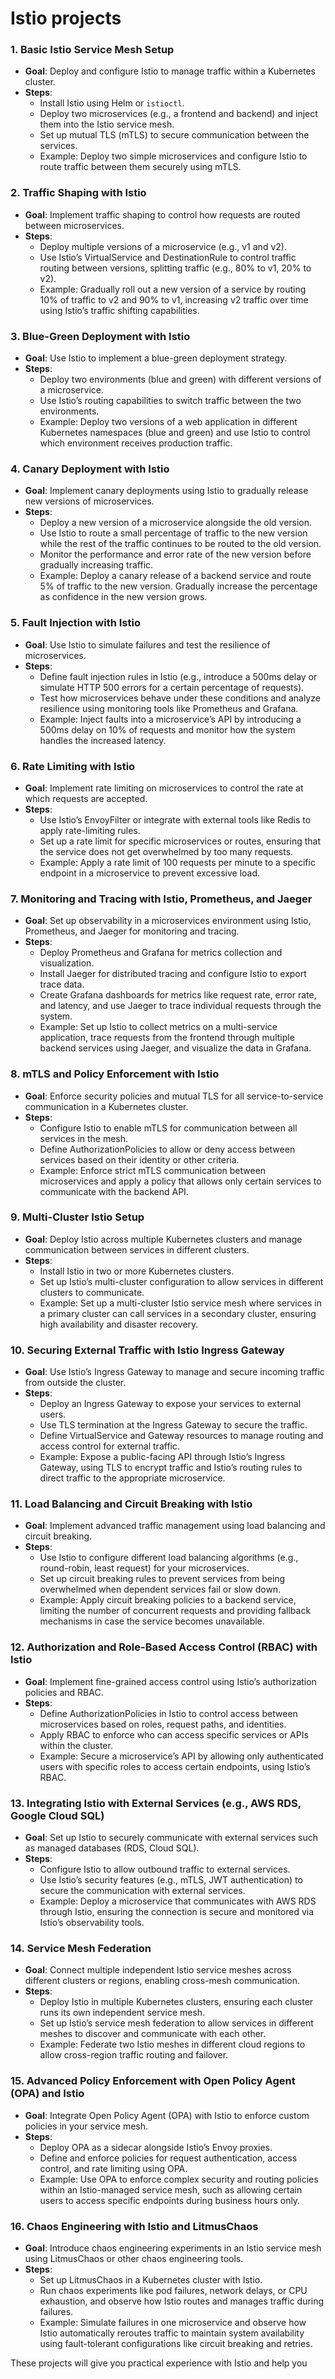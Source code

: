 <h1>Istio projects</h1>


### 1. **Basic Istio Service Mesh Setup**
   - **Goal**: Deploy and configure Istio to manage traffic within a Kubernetes cluster.
   - **Steps**:
     - Install Istio using Helm or `istioctl`.
     - Deploy two microservices (e.g., a frontend and backend) and inject them into the Istio service mesh.
     - Set up mutual TLS (mTLS) to secure communication between the services.
     - Example: Deploy two simple microservices and configure Istio to route traffic between them securely using mTLS.

### 2. **Traffic Shaping with Istio**
   - **Goal**: Implement traffic shaping to control how requests are routed between microservices.
   - **Steps**:
     - Deploy multiple versions of a microservice (e.g., v1 and v2).
     - Use Istio’s VirtualService and DestinationRule to control traffic routing between versions, splitting traffic (e.g., 80% to v1, 20% to v2).
     - Example: Gradually roll out a new version of a service by routing 10% of traffic to v2 and 90% to v1, increasing v2 traffic over time using Istio’s traffic shifting capabilities.

### 3. **Blue-Green Deployment with Istio**
   - **Goal**: Use Istio to implement a blue-green deployment strategy.
   - **Steps**:
     - Deploy two environments (blue and green) with different versions of a microservice.
     - Use Istio’s routing capabilities to switch traffic between the two environments.
     - Example: Deploy two versions of a web application in different Kubernetes namespaces (blue and green) and use Istio to control which environment receives production traffic.

### 4. **Canary Deployment with Istio**
   - **Goal**: Implement canary deployments using Istio to gradually release new versions of microservices.
   - **Steps**:
     - Deploy a new version of a microservice alongside the old version.
     - Use Istio to route a small percentage of traffic to the new version while the rest of the traffic continues to be routed to the old version.
     - Monitor the performance and error rate of the new version before gradually increasing traffic.
     - Example: Deploy a canary release of a backend service and route 5% of traffic to the new version. Gradually increase the percentage as confidence in the new version grows.

### 5. **Fault Injection with Istio**
   - **Goal**: Use Istio to simulate failures and test the resilience of microservices.
   - **Steps**:
     - Define fault injection rules in Istio (e.g., introduce a 500ms delay or simulate HTTP 500 errors for a certain percentage of requests).
     - Test how microservices behave under these conditions and analyze resilience using monitoring tools like Prometheus and Grafana.
     - Example: Inject faults into a microservice’s API by introducing a 500ms delay on 10% of requests and monitor how the system handles the increased latency.

### 6. **Rate Limiting with Istio**
   - **Goal**: Implement rate limiting on microservices to control the rate at which requests are accepted.
   - **Steps**:
     - Use Istio’s EnvoyFilter or integrate with external tools like Redis to apply rate-limiting rules.
     - Set up a rate limit for specific microservices or routes, ensuring that the service does not get overwhelmed by too many requests.
     - Example: Apply a rate limit of 100 requests per minute to a specific endpoint in a microservice to prevent excessive load.

### 7. **Monitoring and Tracing with Istio, Prometheus, and Jaeger**
   - **Goal**: Set up observability in a microservices environment using Istio, Prometheus, and Jaeger for monitoring and tracing.
   - **Steps**:
     - Deploy Prometheus and Grafana for metrics collection and visualization.
     - Install Jaeger for distributed tracing and configure Istio to export trace data.
     - Create Grafana dashboards for metrics like request rate, error rate, and latency, and use Jaeger to trace individual requests through the system.
     - Example: Set up Istio to collect metrics on a multi-service application, trace requests from the frontend through multiple backend services using Jaeger, and visualize the data in Grafana.

### 8. **mTLS and Policy Enforcement with Istio**
   - **Goal**: Enforce security policies and mutual TLS for all service-to-service communication in a Kubernetes cluster.
   - **Steps**:
     - Configure Istio to enable mTLS for communication between all services in the mesh.
     - Define AuthorizationPolicies to allow or deny access between services based on their identity or other criteria.
     - Example: Enforce strict mTLS communication between microservices and apply a policy that allows only certain services to communicate with the backend API.

### 9. **Multi-Cluster Istio Setup**
   - **Goal**: Deploy Istio across multiple Kubernetes clusters and manage communication between services in different clusters.
   - **Steps**:
     - Install Istio in two or more Kubernetes clusters.
     - Set up Istio’s multi-cluster configuration to allow services in different clusters to communicate.
     - Example: Set up a multi-cluster Istio service mesh where services in a primary cluster can call services in a secondary cluster, ensuring high availability and disaster recovery.

### 10. **Securing External Traffic with Istio Ingress Gateway**
   - **Goal**: Use Istio’s Ingress Gateway to manage and secure incoming traffic from outside the cluster.
   - **Steps**:
     - Deploy an Ingress Gateway to expose your services to external users.
     - Use TLS termination at the Ingress Gateway to secure the traffic.
     - Define VirtualService and Gateway resources to manage routing and access control for external traffic.
     - Example: Expose a public-facing API through Istio’s Ingress Gateway, using TLS to encrypt traffic and Istio’s routing rules to direct traffic to the appropriate microservice.

### 11. **Load Balancing and Circuit Breaking with Istio**
   - **Goal**: Implement advanced traffic management using load balancing and circuit breaking.
   - **Steps**:
     - Use Istio to configure different load balancing algorithms (e.g., round-robin, least request) for your microservices.
     - Set up circuit breaking rules to prevent services from being overwhelmed when dependent services fail or slow down.
     - Example: Apply circuit breaking policies to a backend service, limiting the number of concurrent requests and providing fallback mechanisms in case the service becomes unavailable.

### 12. **Authorization and Role-Based Access Control (RBAC) with Istio**
   - **Goal**: Implement fine-grained access control using Istio’s authorization policies and RBAC.
   - **Steps**:
     - Define AuthorizationPolicies in Istio to control access between microservices based on roles, request paths, and identities.
     - Apply RBAC to enforce who can access specific services or APIs within the cluster.
     - Example: Secure a microservice’s API by allowing only authenticated users with specific roles to access certain endpoints, using Istio’s RBAC.

### 13. **Integrating Istio with External Services (e.g., AWS RDS, Google Cloud SQL)**
   - **Goal**: Set up Istio to securely communicate with external services such as managed databases (RDS, Cloud SQL).
   - **Steps**:
     - Configure Istio to allow outbound traffic to external services.
     - Use Istio’s security features (e.g., mTLS, JWT authentication) to secure the communication with external services.
     - Example: Deploy a microservice that communicates with AWS RDS through Istio, ensuring the connection is secure and monitored via Istio’s observability tools.

### 14. **Service Mesh Federation**
   - **Goal**: Connect multiple independent Istio service meshes across different clusters or regions, enabling cross-mesh communication.
   - **Steps**:
     - Deploy Istio in multiple Kubernetes clusters, ensuring each cluster runs its own independent service mesh.
     - Set up Istio’s service mesh federation to allow services in different meshes to discover and communicate with each other.
     - Example: Federate two Istio meshes in different cloud regions to allow cross-region traffic routing and failover.

### 15. **Advanced Policy Enforcement with Open Policy Agent (OPA) and Istio**
   - **Goal**: Integrate Open Policy Agent (OPA) with Istio to enforce custom policies in your service mesh.
   - **Steps**:
     - Deploy OPA as a sidecar alongside Istio’s Envoy proxies.
     - Define and enforce policies for request authentication, access control, and rate limiting using OPA.
     - Example: Use OPA to enforce complex security and routing policies within an Istio-managed service mesh, such as allowing certain users to access specific endpoints during business hours only.

### 16. **Chaos Engineering with Istio and LitmusChaos**
   - **Goal**: Introduce chaos engineering experiments in an Istio service mesh using LitmusChaos or other chaos engineering tools.
   - **Steps**:
     - Set up LitmusChaos in a Kubernetes cluster with Istio.
     - Run chaos experiments like pod failures, network delays, or CPU exhaustion, and observe how Istio routes and manages traffic during failures.
     - Example: Simulate failures in one microservice and observe how Istio automatically reroutes traffic to maintain system availability using fault-tolerant configurations like circuit breaking and retries.

These projects will give you practical experience with Istio and help you
